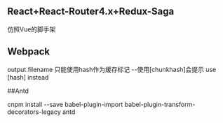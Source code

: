 ## React+React-Router4.x+Redux-Saga

仿照Vue的脚手架

## Webpack

output.filename 只能使用hash作为缓存标记  --使用[chunkhash]会提示 use [hash] instead

##Antd

cnpm install --save babel-plugin-import babel-plugin-transform-decorators-legacy antd

